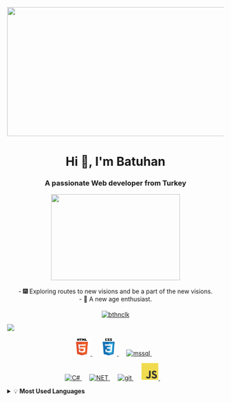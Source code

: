 
 <img src="https://github.com/batuhanclk/batuhanclk/assets/106315700/faa42eff-1b1b-4ec7-be4c-d4dbf0e1288c" width="1000px" height="300" a>
<h1 align="center">Hi 👋, I'm Batuhan</h1>
<h3 align="center">A passionate Web developer from Turkey</h3>
<p align="center">
 <img src="https://github.com/batuhanclk/batuhanclk/assets/106315700/00469844-26ee-4965-a41e-c4c03ea94293" width="300px" height="200" a>
</p>


<p align="center">
-  🎆 Exploring routes to new visions and be a part of the new visions.<br/>
- 🧐 A new age enthusiast.<br/> &emsp;<br/>
 <a href="https://www.linkedin.com/in/batuhançelik" target="blank"><img align="center" src="https://cdn-icons-png.flaticon.com/512/145/145807.png?w=826&t=st=1675034425~exp=1675035025~hmac=048266b198bab1a5110871d128576c46eaf3fc45b753aadc5cece48766614863" alt="bthnclk" height="30" width="30" /></a><br/>
</p>


<img src="https://raw.githubusercontent.com/andreasbm/readme/master/assets/lines/colored.png">


<p align="center">
<a href="https://www.w3.org/html/" target="_blank" rel="noreferrer"> <img src="https://raw.githubusercontent.com/devicons/devicon/master/icons/html5/html5-original-wordmark.svg" alt="html5" width="40" height="40"/> </a> &emsp;
<a href="https://www.w3schools.com/css/" target="_blank" rel="noreferrer"> <img src="https://raw.githubusercontent.com/devicons/devicon/master/icons/css3/css3-original-wordmark.svg" alt="css3" width="40" height="40"/> </a> &emsp;
<a href="https://www.microsoft.com/en-us/sql-server" target="_blank" rel="noreferrer"> <img src="https://adaptivedge.com/wp-content/uploads/2018/10/SQL-Server-Logo-300x300.jpg" alt="mssql" width="40" height="40"/> </a>&emsp;
 </p>
 


<p align="center"> 
  <a href="#" target="_blank" rel="noreferrer"> <img src="https://icongr.am/devicon/csharp-plain.svg?size=128&color=a3337a" alt="C#" width="40" height="40"/> </a>&emsp;
  <a href="#" target="_blank" rel="noreferrer"> <img src="https://icongr.am/devicon/dot-net-plain-wordmark.svg?size=128&color=8f005a" alt="NET" width="40" height="40"/> </a>&emsp;
  <a href="https://git-scm.com/" target="_blank" rel="noreferrer"> <img src="https://www.vectorlogo.zone/logos/git-scm/git-scm-icon.svg" alt="git" width="40" height="40"/> </a>&emsp;
  <a href="https://developer.mozilla.org/en-US/docs/Web/JavaScript" target="_blank" rel="noreferrer"> <img src="https://raw.githubusercontent.com/devicons/devicon/master/icons/javascript/javascript-original.svg" alt="javascript" width="40" height="40"/> </a>&emsp;
 
</p>
 
<details> 
  <summary>💡 <strong>Most Used Languages<strong> </summary>
 <br>

<img src="https://github-readme-stats.vercel.app/api/top-langs/?username=Furkan-ermis&theme=vue-dark&hide_border=true&include_all_commits=false&count_private=true&layout=compact">
</details>
